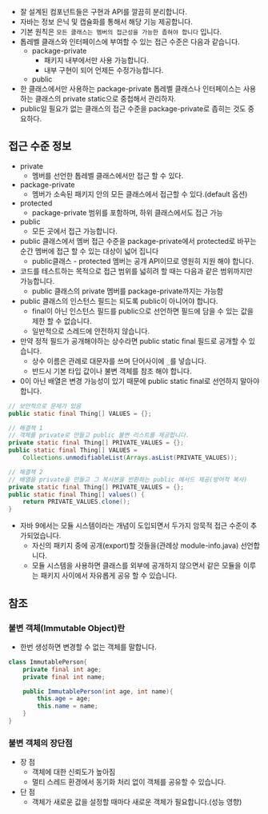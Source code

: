 * 잘 설계된 컴포넌트들은 구현과 API를 깔끔히 분리합니다. 
* 자바는 정보 은닉 및 캡슐화를 통해서 해당 기능 제공합니다. 
* 기본 원칙은 `모든 클래스는 멤버의 접근성을 가능한 좁혀야 합니다` 입니다. 
* 톱레벨 클래스와 인터페이스에 부여할 수 있는 접근 수준은 다음과 같습니다.
  * package-private
    * 패키지 내부에서만 사용 가능합니다. 
    * 내부 구현이 되어 언제든 수정가능합니다. 
  * public 
* 한 클래스에서만 사용하는 package-private 톱레벨 클래스나 인터페이스는 사용하는 클래스의 private static으로 중첩해서 관리하자.
* public일 필요가 없는 클래스의 접근 수준을 package-private로 좁히는 것도 중요하다. 
## 접근 수준 정보
* private
  * 멤버를 선언한 톱레벨 클래스에서만 접근 할 수 있다.
* package-private
  * 멤버가 소속된 패키지 안의 모든 클래스에서 접근할 수 있다.(default 옵션)
* protected 
  * package-private 범위를 포함하며, 하위 클래스에서도 접근 가능
* public 
  * 모든 곳에서 접근 가능합니다.
* public 클래스에서 멤버 접근 수준을 package-private에서 protected로 바꾸는 순간 멤버에 접근 할 수 있는 대상이 넓어 집니다
  * public클래스 - protected 멤버는 공개 API이므로 영원히 지원 해야 합니다.
* 코드를 테스트하는 목적으로 접근 범위를 넓히려 할 때는 다음과 같은 범위까지만 가능합니다.
  * public 클래스의 private 멤버를 package-private까지는 가능함
* public 클래스의 인스턴스 필드는 되도록 public이 아니어야 합니다. 
  * final이 아닌 인스턴스 필드를 public으로 선언하면 필드에 담을 수 있는 값을 제한 할 수 없습니다.
  * 일반적으로 스레드에 안전하지 않습니다.
* 만약 정적 필드가 공개해야하는 상수라면 public static final 필드로 공개할 수 있습니다.
  * 상수 이름은 관례로 대문자를 쓰며 단어사이에 `_`를 넣습니다. 
  * 반드시 기본 타입 값이나 불변 객체를 참조 해야 합니다.
* 0이 아닌 배열은 변경 가능성이 있기 때문에 public static final로 선언하지 말아야 합니다. 
```java
// 보안적으로 문제가 있음
public static final Thing[] VALUES = {};

// 해결책 1
// 객체를 private로 만들고 public 불변 리스트를 제공합니다.
private static final Thing[] PRIVATE_VALUES = {};
public static final Thing[] VALUES = 
    Collections.unmodifiableList(Arrays.asList(PRIVATE_VALUES));

// 해결책 2
// 배열을 private을 만들고 그 복사본을 반환하는 public 메서드 제공(방어적 복사)
private static final Thing[] PRIVATE_VALUES = {};
public static final Thing[] values() {
    return PRIVATE_VALUES.clone();
}
```

* 자바 9에서는 모듈 시스템이라는 개념이 도입되면서 두가지 암묵적 접근 수준이 추가되었습니다. 
  * 자신의 패키지 중에 공개(export)할 것들을(관례상 module-info.java) 선언합니다. 
  * 모듈 시스템을 사용하면 클래스를 외부에 공개하지 않으면서 같은 모듈을 이루는 패키지 사이에서 자유롭게 공유 할 수 있습니다. 


## 참조
### 불변 객체(Immutable Object)란
  * 한번 생성하면 변경할 수 없는 객체를 말합니다.
```java
class ImmutablePerson{
    private final int age;
    private final int name;

    public ImmutablePerson(int age, int name){
        this.age = age;
        this.name = name;
    }
}
```
### 불변 객체의 장단점
* 장 점
  * 객체에 대한 신뢰도가 높아짐
  * 멀티 스레드 환경에서 동기화 처리 없이 객체를 공유할 수 있습니다.
* 단 점
  * 객체가 새로운 값을 설정할 때마다 새로운 객체가 필요합니다.(성능 영향)
